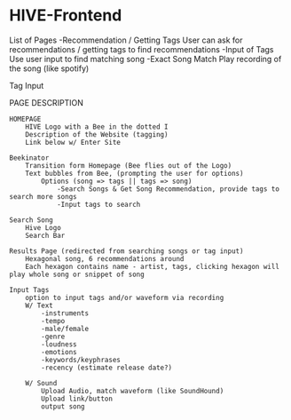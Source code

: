 HIVE-Frontend
=============

List of Pages
-Recommendation / Getting Tags
	User can ask for recommendations / getting tags to find recommendations
-Input of Tags
	Use user input to find matching song
-Exact Song Match
	Play recording of the song (like spotify)

Tag Input
	

PAGE DESCRIPTION

	HOMEPAGE
		HIVE Logo with a Bee in the dotted I
		Description of the Website (tagging)
		Link below w/ Enter Site

	Beekinator
		Transition form Homepage (Bee flies out of the Logo)
		Text bubbles from Bee, (prompting the user for options)
			Options (song => tags || tags => song)
				-Search Songs & Get Song Recommendation, provide tags to search more songs
				-Input tags to search

	Search Song
		Hive Logo
		Search Bar

	Results Page (redirected from searching songs or tag input)
		Hexagonal song, 6 recommendations around
		Each hexagon contains name - artist, tags, clicking hexagon will play whole song or snippet of song

	Input Tags
		option to input tags and/or waveform via recording
		W/ Text
			-instruments
			-tempo
			-male/female
			-genre
			-loudness
			-emotions
			-keywords/keyphrases
			-recency (estimate release date?)

		W/ Sound
			Upload Audio, match waveform (like SoundHound)
			Upload link/button
			output song